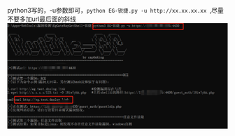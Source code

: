 python3写的，-u参数即可，`python EG-锐捷.py -u http://xx.xx.xx.xx `,尽量不要多加url最后面的斜线  
![图片](https://raw.githubusercontent.com/CapOnKing/all_Here/main/%E9%94%90%E6%8D%B7_RCE%E5%88%A9%E7%94%A8/%E5%88%A9%E7%94%A8%E6%96%B9%E5%BC%8F.png)
